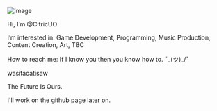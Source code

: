 ![image](https://github.com/user-attachments/assets/4e0ed326-f01c-4ffc-af9d-432ebff4d3ce)

Hi, I’m @CitricUO

I’m interested in: Game Development, Programming, Music Production, Content Creation, Art, TBC

How to reach me: If I know you then you know how to. ¯\_(ツ)_/¯

wasitacatisaw

The Future Is Ours. 

I'll work on the github page later on.

